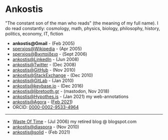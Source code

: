 # Ankostis

"The constant son of the man who reads" (the meaning of my full name).
I do read constantly: cosmology, math, physics, biology, philosophy, history, politics, economy, IT, fiction

- **ankostis@Gmail** - (Feb 2005)
- [sperxios@Wikipedia](https://en.wikipedia.org/wiki/User:Sperxios) - (Apr 2005)
- [sperxios@Βικιπαίδεια](https://el.wikipedia.org/wiki/%CE%A7%CF%81%CE%AE%CF%83%CF%84%CE%B7%CF%82:Sperxios) - (Sept 2006)
- [ankostis@LinkedIn](https://www.linkedin.com/in/kostis-anagnostopoulos-833a458/) - (Jun 2008)
- [ankostis@Twitter](https://twitter.com/ankostis) - (Dec 2008)
- [ankostis@GitHub](https://github.com/ankostis) - (Nov 2010)
- [ankostis@StackExchange](https://stackoverflow.com/users/548792/ankostis?tab=profile) - (Dec 2010)
- [ankostis@GitLab](https://gitlab.com/ankostis) - (Jan 2010)
- [ankostis@keybase.io](https://keybase.io/ankostis) - (Dec 2016)
- [ankostis@libretooth.gr](https://libretooth.gr/@ankostis) - (mastodon, Nov 2018)
- [ankostis@Hypothes.is](https://hypothes.is/users/ankostis) - (Jan 2021) my web-annotations
- [ankostis@Agora](https://anagora.org/@ankostis) - ([Feb 2021](https://twitter.com/flancian/status/1358907558023553033?s=20))
- ORCID: [0000-0002-9533-4964](https://orcid.org/0000-0002-9533-4964)

---

- [Waste Of Time](https://ankostis.blogspot.com/) - (Jul 2006) my retired blog @ blogspot.com
- [ankostis@diaspora](ankostis@joindiaspora.com) - (Nov 2010)
- [ankostis@solid](https://ankostis.solidcommunity.net/) - (Feb 2021)
